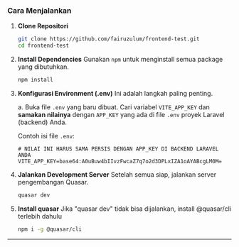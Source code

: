 ### Cara Menjalankan

1.  **Clone Repositori**

    ```bash
    git clone https://github.com/fairuzulum/frontend-test.git
    cd frontend-test
    ```

2.  **Install Dependencies**
    Gunakan `npm` untuk menginstall semua package yang dibutuhkan.

    ```bash
    npm install
    ```

3.  **Konfigurasi Environment (.env)**
    Ini adalah langkah paling penting.

    a. Buka file `.env` yang baru dibuat. Cari variabel `VITE_APP_KEY` dan **samakan nilainya** dengan `APP_KEY` yang ada di file `.env` proyek Laravel (backend) Anda.

    Contoh isi file `.env`:

    ```env
    # NILAI INI HARUS SAMA PERSIS DENGAN APP_KEY DI BACKEND LARAVEL ANDA
    VITE_APP_KEY=base64:A0uBuw4bIIvzFwcaZ7q7o2d3DPLxIZA1oAYABcgLM0M=
    ```

4.  **Jalankan Development Server**
    Setelah semua siap, jalankan server pengembangan Quasar.

    ```bash
    quasar dev
    ```

5.  **Install quasar**
    Jika "quasar dev" tidak bisa dijalankan, install @quasar/cli terlebih dahulu
    ```bash
    npm i -g @quasar/cli
    ```

---

